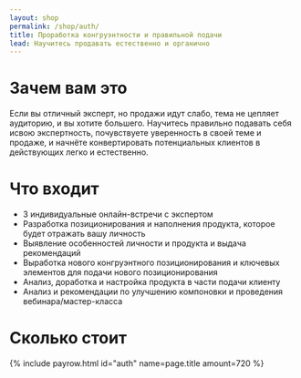 ```yaml
---
layout: shop
permalink: /shop/auth/
title: Проработка конгруэнтности и правильной подачи
lead: Научитесь продавать естественно и органично
---
```


# **Зачем вам это**

Если вы отличный эксперт, но продажи идут слабо, тема не цепляет аудиторию, и вы хотите большего. Научитесь правильно подавать себя и ​свою экспертность, почувствуете уверенность в своей теме и продаже, и начнёте конвертировать потенциальных клиентов в действующих легко и естественно.

# **Что входит**

- 3 индивидуальные онлайн-встречи с экспертом
- Разработка позиционирования и наполнения продукта, которое будет отражать вашу личность
- Выявление особенностей личности и продукта и выдача рекомендаций
- Выработка нового конгруэнтного позиционирования и ключевых элементов для подачи нового позиционирования
- Анализ, доработка и настройка продукта в части подачи клиенту
- Анализ и рекомендации по улучшению компоновки и проведения вебинара/мастер-класса

# **Сколько стоит**

{% include payrow.html id="auth" name=page.title amount=720 %}